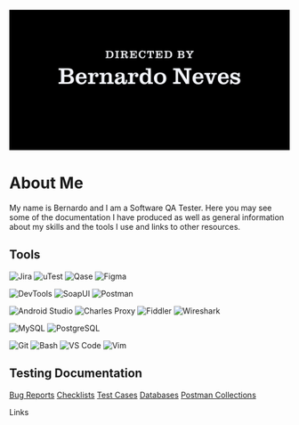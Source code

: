 ![Banner](https://github.com/bernardonvs/bernardonvs/blob/main/assets/Bernardo%20Neves.png)

# About Me
My name is Bernardo and I am a Software QA Tester. Here you may see some of the documentation I have produced as well as general information about my skills and the tools I use and links to other resources. 

## Tools
![Jira](https://img.shields.io/badge/Jira-14130f)
![uTest](https://img.shields.io/badge/uTest-14130f)
![Qase](https://img.shields.io/badge/Qase-14130f)
![Figma](https://img.shields.io/badge/Figma-14130f)

![DevTools](https://img.shields.io/badge/DevTools-14130f)
![SoapUI](https://img.shields.io/badge/SoapUI-14130f)
![Postman](https://img.shields.io/badge/Postman-14130f)

![Android Studio](https://img.shields.io/badge/Android%20Studio-14130f)
![Charles Proxy](https://img.shields.io/badge/Charles%20Proxy-14130f)
![Fiddler](https://img.shields.io/badge/Fiddler-14130f)
![Wireshark](https://img.shields.io/badge/Wireshark-14130f)

![MySQL](https://img.shields.io/badge/MySQL-14130f)
![PostgreSQL](https://img.shields.io/badge/PostgreSQL-14130f)

![Git](https://img.shields.io/badge/Git-14130f)
![Bash](https://img.shields.io/badge/Bash-14130f)
![VS Code](https://img.shields.io/badge/VS%20Code-14130f)
![Vim](https://img.shields.io/badge/Vim-14130f)

## Testing Documentation
[Bug Reports](https://bernardonvs.atlassian.net/issues/?jql=project+%3D+%22SBR%22+ORDER+BY+created+DESC&atlOrigin=eyJpIjoiZTRlNjU3MDgyMDU3NDY1ZmE4ODgyYTcwMzIwYTNhZWUiLCJwIjoiaiJ9)
[Checklists]()
[Test Cases]()
[Databases]()
[Postman Collections]()

Links
